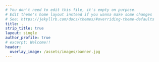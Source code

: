 ```yaml
---
# You don't need to edit this file, it's empty on purpose.
# Edit theme's home layout instead if you wanna make some changes
# See: https://jekyllrb.com/docs/themes/#overriding-theme-defaults
title: .
strip_title: true
layout: single
author_profile: true
# excerpt: Welcome!!
header:
  overlay_image: /assets/images/banner.jpg
---
```

